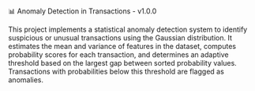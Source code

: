 📊 Anomaly Detection in Transactions - v1.0.0

This project implements a statistical anomaly detection system to identify suspicious or unusual transactions using the Gaussian distribution.
It estimates the mean and variance of features in the dataset, computes probability scores for each transaction, and determines an adaptive threshold based on the largest gap between sorted probability values. Transactions with probabilities below this threshold are flagged as anomalies.
